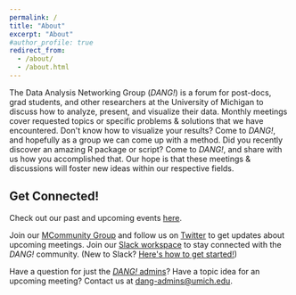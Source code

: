 ```yaml
---
permalink: /
title: "About"
excerpt: "About"
#author_profile: true
redirect_from:
  - /about/
  - /about.html
---
```



The Data Analysis Networking Group (_DANG!_) is a forum for post-docs, grad students, and other researchers at
the University of Michigan to discuss how to analyze, present, and visualize their data.
Monthly meetings cover requested topics or specific problems & solutions that we have encountered.
Don't know how to visualize your results? Come to _DANG!_, and hopefully as a group we can come up with a method.
Did you recently discover an amazing R package or script? Come to _DANG!_, and share with us how you accomplished that.
Our hope is that these meetings & discussions will foster new ideas within our respective fields.

## Get Connected!

Check out our past and upcoming events [here](events).

Join our [MCommunity Group](https://mcommunity.umich.edu/#group:umich%20dang) and follow us on [Twitter](https://twitter.com/um_dang) to get updates about upcoming meetings. Join our [Slack workspace](https://umich-dang.slack.com) to stay connected with the _DANG!_ community. (New to Slack? [Here's how to get started!](https://get.slack.help/hc/en-us/articles/218080037-Getting-started-for-new-members))

Have a question for just the [_DANG!_ admins](team/)? Have a topic idea for an upcoming meeting? Contact us at [dang-admins@umich.edu](mailto:dang-admins@umich.edu).
